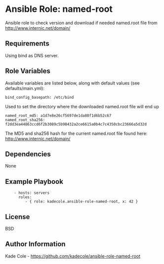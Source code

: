 Ansible Role: named-root
=========

Ansible role to check version and download if needed named.root file from http://www.internic.net/domain/

Requirements
------------

Using bind as DNS server.

Role Variables
--------------

Available variables are listed below, along with default values (see defaults/main.yml):

```
bind_config_basepath: /etc/bind
```

Used to set the directory where the downloaded named.root file will end up

```
named_root_md5: a1d7e8e26cf5697de1da80f1d6b52c67
named_root_sha256: f2dd3ea44863ccd6f2b3089c5b98432a2ce6615a0b4c7c4350cbc23666a5d32d
```

The MD5 and sha256 hash for the current named.root file found here: http://www.internic.net/domain/

Dependencies
------------

None

Example Playbook
----------------
```
    - hosts: servers
      roles:
         - { role: kadecole.ansible-role-named-root, x: 42 }
```

License
-------

BSD

Author Information
------------------

Kade Cole - https://github.com/kadecole/ansible-role-named-root
